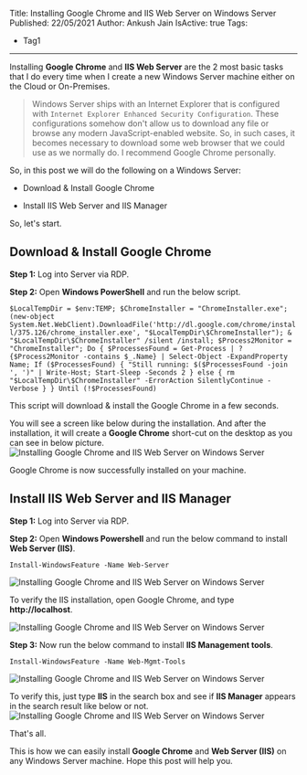 Title: Installing Google Chrome and IIS Web Server on Windows Server
Published: 22/05/2021
Author: Ankush Jain
IsActive: true
Tags:
  - Tag1
---
Installing **Google Chrome** and **IIS Web Server** are the 2 most basic tasks that I do every time when I create a new Windows Server machine either on the Cloud or On-Premises.

> Windows Server ships with an Internet Explorer that is configured with `Internet Explorer Enhanced Security Configuration`. These configurations somehow don't allow us to download any file or browse any modern JavaScript-enabled website. So, in such cases, it becomes necessary to download some web browser that we could use as we normally do. I recommend Google Chrome personally.

So, in this post we will do the following on a Windows Server:

*   Download & Install Google Chrome

*   Install IIS Web Server and IIS Manager



So, let's start.

## Download & Install Google Chrome

**Step 1:** Log into Server via RDP.

**Step 2:** Open **Windows PowerShell** and run the below script.

`$LocalTempDir = $env:TEMP; $ChromeInstaller = "ChromeInstaller.exe"; (new-object    System.Net.WebClient).DownloadFile('http://dl.google.com/chrome/install/375.126/chrome_installer.exe', "$LocalTempDir\$ChromeInstaller"); & "$LocalTempDir\$ChromeInstaller" /silent /install; $Process2Monitor =  "ChromeInstaller"; Do { $ProcessesFound = Get-Process | ?{$Process2Monitor -contains $_.Name} | Select-Object -ExpandProperty Name; If ($ProcessesFound) { "Still running: $($ProcessesFound -join ', ')" | Write-Host; Start-Sleep -Seconds 2 } else { rm "$LocalTempDir\$ChromeInstaller" -ErrorAction SilentlyContinue -Verbose } } Until (!$ProcessesFound)`

This script will download & install the Google Chrome in a few seconds. 

You will see a screen like below during the installation. And after the installation, it will create a **Google Chrome** short-cut on the desktop as you can see in below picture. ![Installing Google Chrome and IIS Web Server on Windows Server](/img/blogs/installing-google-chrome-and-iis-web-server-on-windows-server/1-installing-google-chrome-and-iis-on-windows-server.png)

Google Chrome is now successfully installed on your machine.   

## Install IIS Web Server and IIS Manager

**Step 1:** Log into Server via RDP.

**Step 2:** Open **Windows Powershell** and run the below command to install **Web Server (IIS)**.

`Install-WindowsFeature -Name Web-Server`

![Installing Google Chrome and IIS Web Server on Windows Server](/img/blogs/installing-google-chrome-and-iis-web-server-on-windows-server/2-installing-google-chrome-and-iis-on-windows-server.png)

To verify the IIS installation, open Google Chrome, and type **http://localhost**.

![Installing Google Chrome and IIS Web Server on Windows Server](/img/blogs/installing-google-chrome-and-iis-web-server-on-windows-server/3-installing-google-chrome-and-iis-on-windows-server.png)

**Step 3:** Now run the below command to install **IIS Management tools**.

`Install-WindowsFeature -Name Web-Mgmt-Tools`

 ![Installing Google Chrome and IIS Web Server on Windows Server](/img/blogs/installing-google-chrome-and-iis-web-server-on-windows-server/4-installing-google-chrome-and-iis-on-windows-server.png)

To verify this, just type **IIS** in the search box and see if **IIS Manager** appears in the search result like below or not. ![Installing Google Chrome and IIS Web Server on Windows Server](/img/blogs/installing-google-chrome-and-iis-web-server-on-windows-server/5-installing-google-chrome-and-iis-on-windows-server.png)

That's all.

This is how we can easily install **Google Chrome** and **Web Server (IIS)** on any Windows Server machine. Hope this post will help you.

                